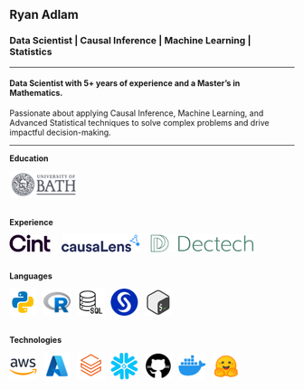 ## Ryan Adlam
### Data Scientist | Causal Inference | Machine Learning | Statistics

---

#### Data Scientist with 5+ years of experience and a Master’s in Mathematics.

Passionate about applying Causal Inference, Machine Learning, and Advanced Statistical techniques to solve complex problems and drive impactful decision-making.

---

**Education**

<a href="https://www.bath.ac.uk/" title="University of Bath"><img src="icons/universityofbath.svg" height="48"/></a> &nbsp; &nbsp;
<br/><br/>

**Experience**

<a href="https://www.cint.com/" title="Cint"><img src="icons/cint.png" height="30"/></a> &nbsp; &nbsp;
<a href="https://causalens.com/" title="causaLens"><img src="icons/causalens.png" height="30"/></a> &nbsp; &nbsp;
<a href="https://www.dectech.co.uk/" title="Dectech"><img src="icons/dectech.png" height="30"/></a>
<br/><br/>

**Languages**

<a href="https://www.python.org/" title="Python"><img src="icons/python.png" width="48" height="48"/></a> &nbsp;
<a href="https://www.r-project.org/" title="R"><img src="icons/r.png" width="48" height="48"/></a> &nbsp;
<a href="https://www.iso.org/standard/76583.html" title="SQL"><img src="icons/sql.png" width="48" height="48"/></a> &nbsp;
<a href="https://www.sas.com/en_gb/home.html" title="SAS"><img src="icons/sas.png" width="48" height="48"/></a> &nbsp;
<a href="https://www.gnu.org/software/bash/" title="Bash"><img src="icons/bash.png" width="48" height="48"/></a>
<br/><br/>

**Technologies**

<a href="https://aws.amazon.com/" title="AWS"><img src="icons/aws.png" width="48" height="48"/></a> &nbsp;
<a href="https://azure.microsoft.com/en-gb" title="Azure"><img src="icons/azure.png" width="48" height="48"/></a> &nbsp;
<a href="https://www.databricks.com/" title="Databricks"><img src="icons/databricks.png" width="48" height="48"/></a> &nbsp;
<a href="https://www.snowflake.com/en/" title="Snowflake"><img src="icons/snowflake.png" width="48" height="48"/></a> &nbsp;
<a href="https://github.com/" title="GitHub"><img src="icons/github.png" width="48" height="48"/></a> &nbsp;
<a href="https://www.docker.com/" title="Docker"><img src="icons/docker.png" width="48" height="48"/></a> &nbsp;
<a href="https://huggingface.co/" title="HuggingFace"><img src="icons/huggingface.png" width="48" height="48"/></a>